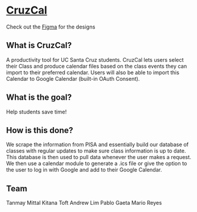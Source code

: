 # [CruzCal](www.cruzcal.com)
Check out the [Figma](https://www.figma.com/file/nP5Z4Ugc0p9pnBaqNrtMS4/CruzCal?node-id=96%3A26 ) for the designs 


## What is CruzCal? 
A productivity tool for UC Santa Cruz students. CruzCal lets users select their Class and produce calendar files based on the class events they can import to their preferred calendar. Users will also be able to import this Calendar to Google Calendar (built-in OAuth Consent). 


## What is the goal? 
Help students save time! 


## How is this done? 
We scrape the information from PISA and essentially build our database of classes with regular updates to make sure class information is up to date. This database is then used to pull data whenever the user makes a request. We then use a calendar module to generate a .ics file or give the option to the user to log in with Google and add to their Google Calendar.


## Team
Tanmay Mittal 
Kitana Toft
Andrew Lim
Pablo Gaeta
Mario Reyes
